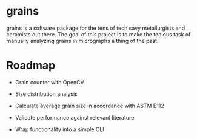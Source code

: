 # grains

grains is a software package for the tens of tech savy metallurgists and ceramists out there. The goal of this project is to make the tedious task of manually analyzing grains in micrographs a thing of the past. 

# Roadmap

- Grain counter with OpenCV

- Size distribution analysis

- Calculate average grain size in accordance with ASTM E112

- Validate performance against relevant literature

- Wrap functionality into a simple CLI